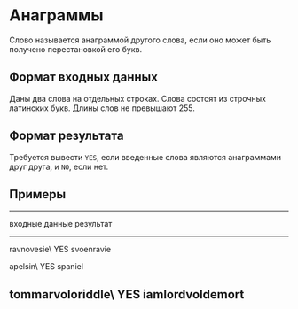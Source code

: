 # Анаграммы

Слово называется анаграммой другого слова, если оно может быть получено перестановкой его букв.

## Формат входных данных

Даны два слова на отдельных строках. Слова состоят из строчных латинских букв. Длины слов не
превышают 255.

## Формат результата

Требуется вывести `YES`, если введенные слова являются анаграммами друг друга, и `NO`, если нет.

## Примеры

------------------------------------------------------------
входные данные                                результат
------------------------------------------    --------------
ravnovesie\                                    YES
svoenravie

apelsin\                                       YES
spaniel

tommarvoloriddle\                              YES
iamlordvoldemort
------------------------------------------------------------

